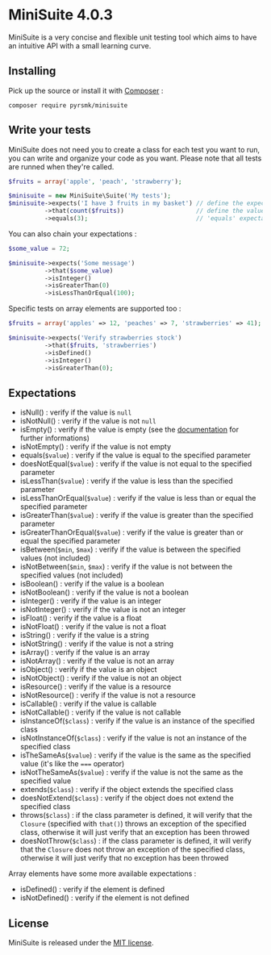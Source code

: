 MiniSuite 4.0.3
===============

MiniSuite is a very concise and flexible unit testing tool which aims to have an intuitive API with a small learning curve.

Installing
----------

Pick up the source or install it with [Composer](https://getcomposer.org/) :

```
composer require pyrsmk/minisuite
```

Write your tests
----------------

MiniSuite does not need you to create a class for each test you want to run, you can write and organize your code as you want. Please note that all tests are runned when they're called.

```php
$fruits = array('apple', 'peach', 'strawberry');

$minisuite = new MiniSuite\Suite('My tests');
$minisuite->expects('I have 3 fruits in my basket') // define the expectation message
          ->that(count($fruits))                    // define the value to verify
          ->equals(3);                              // 'equals' expectation
```

You can also chain your expectations :

```php
$some_value = 72;

$minisuite->expects('Some message')
          ->that($some_value)
          ->isInteger()
          ->isGreaterThan(0)
          ->isLessThanOrEqual(100);
```

Specific tests on array elements are supported too :

```php
$fruits = array('apples' => 12, 'peaches' => 7, 'strawberries' => 41);

$minisuite->expects('Verify strawberries stock')
          ->that($fruits, 'strawberries')
          ->isDefined()
          ->isInteger()
          ->isGreaterThan(0);
```

Expectations
------------

- isNull() : verify if the value is `null`
- isNotNull() : verify if the value is not `null`
- isEmpty() : verify if the value is empty (see the [documentation](http://php.net/manual/en/function.empty.php) for further informations)
- isNotEmpty() : verify if the value is not empty
- equals(`$value`) : verify if the value is equal to the specified parameter
- doesNotEqual(`$value`) : verify if the value is not equal to the specified parameter
- isLessThan(`$value`) : verify if the value is less than the specified parameter
- isLessThanOrEqual(`$value`) : verify if the value is less than or equal the specified parameter
- isGreaterThan(`$value`) : verify if the value is greater than the specified parameter
- isGreaterThanOrEqual(`$value`) : verify if the value is greater than or equal the specified parameter
- isBetween(`$min`, `$max`) : verify if the value is between the specified values (not included)
- isNotBetween(`$min`, `$max`) : verify if the value is not between the specified values (not included)
- isBoolean() : verify if the value is a boolean
- isNotBoolean() : verify if the value is not a boolean
- isInteger() : verify if the value is an integer
- isNotInteger() : verify if the value is not an integer
- isFloat() : verify if the value is a float
- isNotFloat() : verify if the value is not a float
- isString() : verify if the value is a string
- isNotString() : verify if the value is not a string
- isArray() : verify if the value is an array
- isNotArray() : verify if the value is not an array
- isObject() : verify if the value is an object
- isNotObject() : verify if the value is not an object
- isResource() : verify if the value is a resource
- isNotResource() : verify if the value is not a resource
- isCallable() : verify if the value is callable
- isNotCallable() : verify if the value is not callable
- isInstanceOf(`$class`) : verify if the value is an instance of the specified class
- isNotInstanceOf(`$class`) : verify if the value is not an instance of the specified class
- isTheSameAs(`$value`) : verify if the value is the same as the specified value (it's like the `===` operator)
- isNotTheSameAs(`$value`) : verify if the value is not the same as the specified value
- extends(`$class`) : verify if the object extends the specified class
- doesNotExtend(`$class`) : verify if the object does not extend the specified class
- throws(`$class`) : if the class parameter is defined, it will verify that the `Closure` (specified with `that()`) throws an exception of the specified class, otherwise it will just verify that an exception has been throwed
- doesNotThrow(`$class`) : if the class parameter is defined, it will verify that the `Closure` does not throw an exception of the specified class, otherwise it will just verify that no exception has been throwed

Array elements have some more available expectations :

- isDefined() : verify if the element is defined
- isNotDefined() : verify if the element is not defined

License
-------

MiniSuite is released under the [MIT license](http://dreamysource.mit-license.org).
